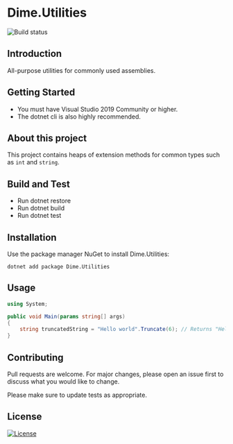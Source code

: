 # Dime.Utilities

![Build status](https://dev.azure.com/dimenicsbe/Utilities/_apis/build/status/Utilities%20Core%20-%20MAIN%20-%20CI?branchName=master)

## Introduction

All-purpose utilities for commonly used assemblies.

## Getting Started

- You must have Visual Studio 2019 Community or higher.
- The dotnet cli is also highly recommended.

## About this project

This project contains heaps of extension methods for common types such as `int` and `string`.

## Build and Test

- Run dotnet restore
- Run dotnet build
- Run dotnet test

## Installation

Use the package manager NuGet to install Dime.Utilities:

`dotnet add package Dime.Utilities`

## Usage

``` csharp
using System;

public void Main(params string[] args)
{
    string truncatedString = "Hello world".Truncate(6); // Returns "Hello w";
}
```

## Contributing

Pull requests are welcome. For major changes, please open an issue first to discuss what you would like to change.

Please make sure to update tests as appropriate.

## License

[![License](http://img.shields.io/:license-mit-blue.svg?style=flat-square)](http://badges.mit-license.org)